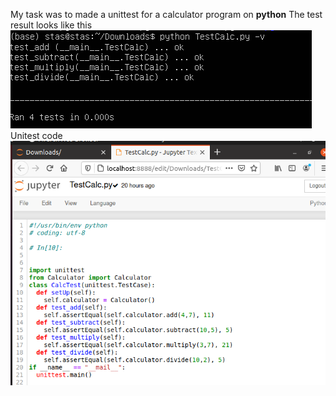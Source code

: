My task was to made a unittest for a calculator program on **python**
The test result looks like this  
<img src="https://github.com/berkutov-stas/DevOps_online_Kiev_2021Q1/blob/main/m9/Task%209.1/unittest.png">  
Unitest code  
<img src="https://github.com/berkutov-stas/DevOps_online_Kiev_2021Q1/blob/main/m9/Task%209.1/unittest_code.png">
